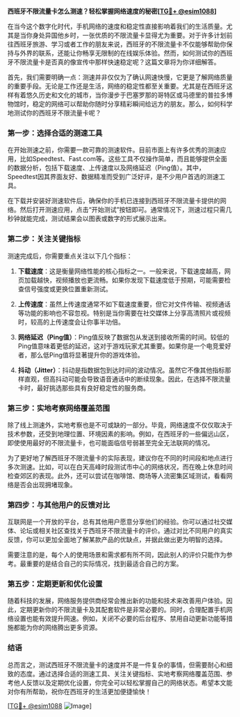 **西班牙不限流量卡怎么测速？轻松掌握网络速度的秘密[[TG💪+ @esim1088](https://t.me/s/esim1088)]**

在当今这个数字化时代，手机网络的速度和稳定性直接影响着我们的生活质量。尤其是当你身处异国他乡时，一张优质的不限流量卡显得尤为重要。对于许多计划前往西班牙旅游、学习或者工作的朋友来说，西班牙的不限流量卡不仅能够帮助你保持与外界的联系，还能让你畅享无限制的在线娱乐体验。然而，如何测试你的西班牙不限流量卡是否真的像宣传中那样快速稳定呢？这篇文章将为你详细解答。

首先，我们需要明确一点：测速并非仅仅为了确认网速快慢，它更是了解网络质量的重要手段。无论是工作还是生活，网络的稳定性都至关重要。尤其是在西班牙这样有着悠久历史和文化的城市，当你漫步于巴塞罗那的哥特区或马德里的普拉多博物馆时，稳定的网络可以帮助你随时分享精彩瞬间给远方的朋友。那么，如何科学地测试你的西班牙不限流量卡呢？

### **第一步：选择合适的测速工具**

在开始测速之前，你需要一款可靠的测速软件。目前市面上有许多优秀的测速应用，比如Speedtest、Fast.com等。这些工具不仅操作简单，而且能够提供全面的数据分析，包括下载速度、上传速度以及网络延迟（Ping值）。其中，Speedtest因其界面友好、数据精准而受到广泛好评，是不少用户首选的测速工具。

在下载并安装好测速软件后，确保你的手机已连接到西班牙不限流量卡提供的网络。然后打开测速应用，点击“开始测试”按钮即可。通常情况下，测速过程只需几秒钟就能完成，测试结果会以图表或数字的形式展示出来。

### **第二步：关注关键指标**

测速完成后，你需要重点关注以下几个指标：

1. **下载速度**：这是衡量网络性能的核心指标之一。一般来说，下载速度越高，网页加载越快，视频播放也更流畅。如果你发现下载速度低于预期，可能需要检查信号强度或更换位置重新测试。
   
2. **上传速度**：虽然上传速度通常不如下载速度重要，但它对文件传输、视频通话等功能的影响也不容忽视。特别是当你需要在社交媒体上分享高清照片或视频时，较高的上传速度会让你事半功倍。

3. **网络延迟（Ping值）**：Ping值反映了数据包从发送到接收所需的时间。较低的Ping值意味着更低的延迟，这对于游戏玩家尤其重要。如果你是一个电竞爱好者，那么低Ping值将显著提升你的游戏体验。

4. **抖动（Jitter）**：抖动是指数据包到达时间的波动情况。虽然它不像其他指标那样直观，但高抖动可能会导致语音通话中的断续现象。因此，在选择不限流量卡时，最好挑选那些具有良好稳定性的服务商。

### **第三步：实地考察网络覆盖范围**

除了线上测速外，实地考察也是不可或缺的一部分。毕竟，网络速度不仅仅取决于技术参数，还受到地理位置、环境因素的影响。例如，在西班牙的一些偏远山区，即使使用最好的不限流量卡，也可能面临信号弱甚至完全无法联网的情况。

为了更好地了解西班牙不限流量卡的实际表现，建议你在不同的时间段和地点进行多次测速。比如，可以在白天高峰时段测试市中心的网络状况，而在晚上休息时间检查郊区的表现。此外，还可以尝试在咖啡馆、商场等人流密集区域测试，看看网络是否会出现拥堵现象。

### **第四步：与其他用户的反馈对比**

互联网是一个开放的平台，总有其他用户愿意分享他们的经验。你可以通过社交媒体、论坛或相关社区查找关于西班牙不限流量卡的评价。通过对比不同用户的真实反馈，你可以更加全面地了解某款产品的优缺点，并据此做出更为明智的选择。

需要注意的是，每个人的使用场景和需求都有所不同，因此别人的评价只能作为参考。最重要的是结合自己的实际情况，找到最适合自己的方案。

### **第五步：定期更新和优化设置**

随着科技的发展，网络服务提供商经常会推出新的功能和技术来改善用户体验。因此，定期更新你的不限流量卡及其配套软件是非常必要的。同时，合理配置手机网络设置也能有效提升网速。例如，关闭不必要的后台程序、禁用自动更新功能等措施都能为你的网络腾出更多资源。

### **结语**

总而言之，测试西班牙不限流量卡的速度并不是一件复杂的事情，但需要耐心和细致的态度。通过选择合适的测速工具、关注关键指标、实地考察网络覆盖范围、参考他人反馈以及定期优化设置，你完全可以轻松掌握自己的网络状态。希望本文能对你有所帮助，祝你在西班牙的生活更加便捷愉快！

[[TG💪+ @esim1088](https://t.me/s/esim1088) ![Image](https://i.postimg.cc/4NQfJmqS/Snipaste-2025-05-13-00-14-12.png)]